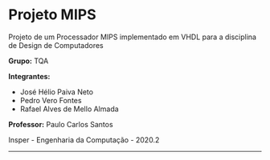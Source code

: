 # Projeto MIPS

Projeto de um Processador MIPS implementado em VHDL para a disciplina de Design de Computadores

**Grupo:** TQA

**Integrantes:**
  
  - José Hélio Paiva Neto
  - Pedro Vero Fontes
  - Rafael Alves de Mello Almada

**Professor:** Paulo Carlos Santos

Insper - Engenharia da Computação - 2020.2
___
